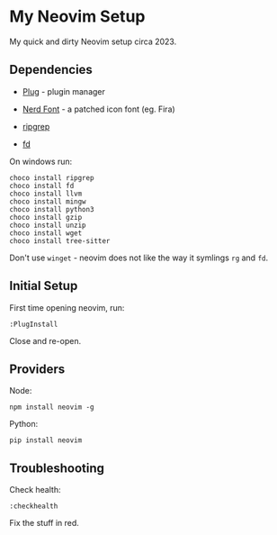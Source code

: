# My Neovim Setup

My quick and dirty Neovim setup circa 2023.

## Dependencies

- [Plug](https://github.com/junegunn/vim-plug) - plugin manager
- [Nerd Font](https://www.nerdfonts.com/) - a patched icon font (eg. Fira)

- [ripgrep](https://github.com/BurntSushi/ripgrep)
- [fd](https://github.com/sharkdp/fd)


On windows run:

    choco install ripgrep
    choco install fd
    choco install llvm
    choco install mingw
    choco install python3
    choco install gzip
    choco install unzip
    choco install wget
    choco install tree-sitter


Don't use `winget` - neovim does not like the way it symlings `rg` and `fd`.

## Initial Setup

First time opening neovim, run:

    :PlugInstall

Close and re-open.

## Providers

Node:

    npm install neovim -g

Python:

    pip install neovim

## Troubleshooting

Check health:

    :checkhealth

Fix the stuff in red.
